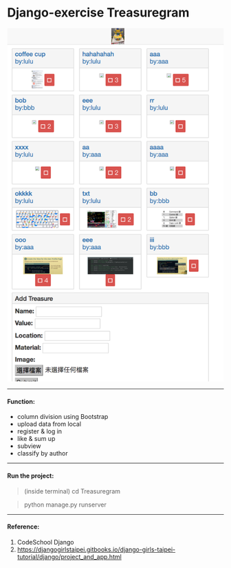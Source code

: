 # Django-exercise Treasuregram

![django sample](https://github.com/SusanLulu/Django-exercise-treasuregram/raw/master/treasuregramPic.png)

-----------------
#### Function:
- column division using Bootstrap
- upload data from local
- register & log in
- like & sum up
- subview
- classify by author
------------------------
#### Run the project:
> (inside terminal) cd Treasuregram

> python manage.py runserver

----------
#### Reference:
1. CodeSchool Django
2. https://djangogirlstaipei.gitbooks.io/django-girls-taipei-tutorial/django/project_and_app.html
